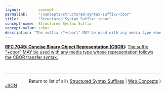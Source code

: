 ```yaml
---
layout:        concept
permalink:     "/concepts/structured-syntax-suffix/+cbor"
title:         "Structured Syntax Suffix: +cbor"
concept-name:  Structured Syntax Suffix
concept-value: +cbor
description: "The suffix \"+cbor\" MAY be used with any media type whose representation follows the CBOR transfer syntax."
---
```


**[RFC 7049: Concise Binary Object Representation (CBOR)](/specs/IETF/RFC/7049 "The Concise Binary Object Representation (CBOR) is a data format whose design goals include the possibility of extremely small code size, fairly small message size, and extensibility without the need for version negotiation. These design goals make it different from earlier binary serializations such as ASN.1 and MessagePack."):** [The suffix "+cbor" MAY be used with any media type whose representation follows the CBOR transfer syntax.](http://tools.ietf.org/html/rfc7049#section-7.5 "Read documentation for Structured Syntax Suffix &#34;+cbor&#34;")

<br/>
<hr/>

<p style="float : left"><a href="./+cbor.json" title="JSON representing this particular Web Concept value">JSON</a></p>
<p style="text-align: right">Return to list of all ( <a href="../structured-syntax-suffixes">Structured Syntax Suffixes</a> | <a href="../">Web Concepts</a> )</p>
